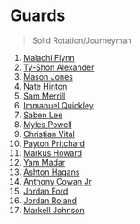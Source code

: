 Guards
===
>Solid Rotation/Journeyman

1. [Malachi Flynn](players/malachi_flynn.md)
1. [Ty-Shon Alexander](players/tyshon_alexander.md)
1. [Mason Jones](players/mason_jones.md)
1. [Nate Hinton](players/nate_hinton.md)
1. [Sam Merrill](players/sam_merrill.md)
1. [Immanuel Quickley](players/immanuel_quickley.md)
1. [Saben Lee](players/saben_lee.md)
1. [Myles Powell](players/myles_powell.md)
1. [Christian Vital](players/christian_vital.md)
1. [Payton Pritchard](players/payton_pritchard.md)
1. [Markus Howard](players/markus_howard.md)
1. [Yam Madar](players/yam_madar.md)
1. [Ashton Hagans](players/ashton_hagans.md)
1. [Anthony Cowan Jr](players/anthony_cowan.md)
1. [Jordan Ford](players/jordan_ford.md)
1. [Jordan Roland](players/jordan_roland.md)
1. [Markell Johnson](players/markell_johnson.md)
